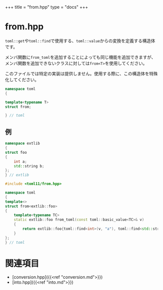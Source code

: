 +++
title = "from.hpp"
type  = "docs"
+++

# from.hpp

`toml::get`や`toml::find`で使用する、`toml::value`からの変換を定義する構造体です。

メンバ関数に`from_toml`を追加することによっても同じ機能を追加できますが、メンバ関数を追加できないクラスに対しては`from<T>`を使用してください。

このファイルでは特定の実装は提供しません。使用する際に、この構造体を特殊化してください。

```cpp
namespace toml
{

template<typename T>
struct from;

} // toml
```

## 例

```cpp
namespace extlib
{
struct foo
{
    int a;
    std::string b;
};
} // extlib

#include <toml11/from.hpp>

namespace toml
{
template<>
struct from<extlib::foo>
{
    template<typename TC>
    static extlib::foo from_toml(const toml::basic_value<TC>& v)
    {
        return extlib::foo{toml::find<int>(v, "a"), toml::find<std::string>(v, "b")};
    }
};
} // toml
```

# 関連項目

- [conversion.hpp]({{<ref "conversion.md">}})
- [into.hpp]({{<ref "into.md">}})
